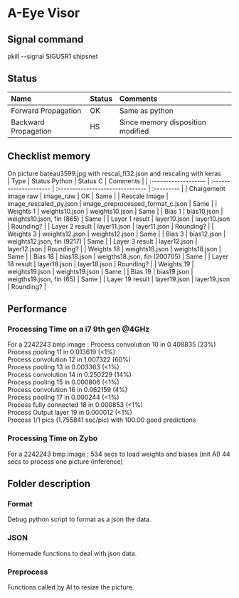 # A-Eye Visor

## Signal command
pkill --signal SIGUSR1 shipsnet  

## Status
| Name                 | Status | Comments                          |
| :------------------- | :----- | :-------------------------------- |
| Forward Propagation  | OK     | Same as python                    |
| Backward Propagation | HS     | Since memory disposition modified |

## Checklist memory
On picture bateau3599.jpg with rescal_fl32.json and rescaling with keras    
| Type                 | Status Python          | Status C                         | Comments   |
| :------------------- | :--------------------- | :------------------------------- | :--------- |
| Chargement image raw | image_raw              | OK                               | Same       |
| Rescale Image        | image_rescaled_py.json | image_preprocessed_format_c.json | Same       |
| Weights 1            | weights10.json         | weights10.json                   | Same       |
| Bias 1               | bias10.json            | weights10.json, fin (865)        | Same       |
| Layer 1 result       | layer10.json           | layer10.json                     | Rounding? |
| Layer 2 result       | layer11.json           | layer11.json                     | Rounding? |
| Weights 3            | weights12.json         | weights12.json                   | Same       |
| Bias 3               | bias12.json            | weights12.json, fin (9217)       | Same       |
| Layer 3 result       | layer12.json           | layer12.json                     | Rounding? |
| Weights 18           | weights18.json         | weights18.json                   | Same       |
| Bias 18              | bias18.json            | weigths18.json, fin (200705)     | Same       |
| Layer 18 result      | layer18.json           | layer18.json                     | Rounding?   |
| Weights 19           | weights19.json         | weights19.json                   | Same       |
| Bias 19              | bias19.json            | weigths19.json, fin (65)         | Same       |
| Layer 19 result      | layer19.json           | layer19.json                     | Rounding? |

## Performance 
### Processing Time on a i7 9th gen @4GHz
For a 224*224*3 bmp image :
Process convolution 10 in 0.408835 (23%)  
Process pooling 11 in 0.013619 (<1%)  
Process convolution 12 in 1.007322 (60%)  
Process pooling 13 in 0.003363 (<1%)  
Process convolution 14 in 0.250229 (14%)  
Process pooling 15 in 0.000806 (<1%)  
Process convolution 16 in 0.062159 (4%)  
Process pooling 17 in 0.000244 (<1%)  
Process fully connected 18 in 0.000853 (<1%)  
Process Output layer 19 in 0.000012 (<1%)  
Process 1/1 pics (1.755841 sec/pic) with 100.00 good predictions  

### Processing Time on Zybo
For a 224*224*3 bmp image :
534 secs to load weights and biases (init AI) 
44 secs to process one picture (inference)  

## Folder description
### Format
Debug python script to format as a json the data.  
### JSON
Homemade functions to deal with json data.
### Preprocess
Functions called by AI to resize the picture.  
